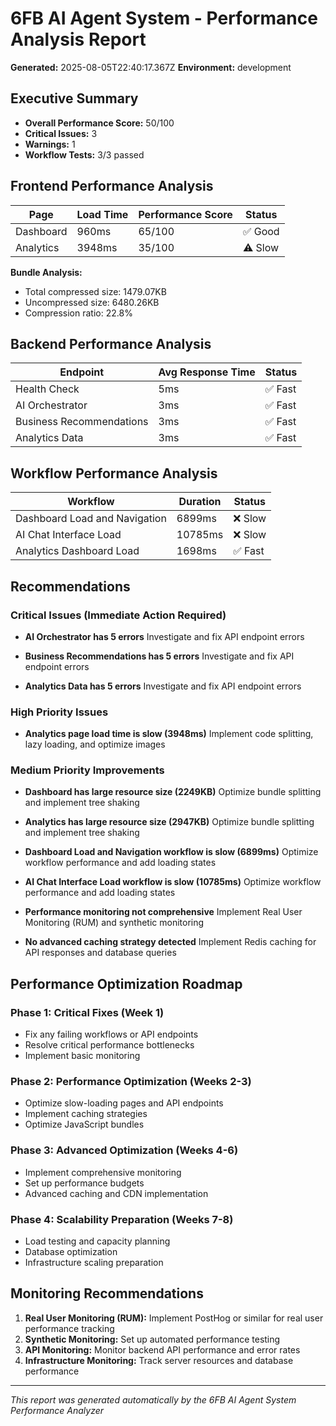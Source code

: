 # 6FB AI Agent System - Performance Analysis Report

**Generated:** 2025-08-05T22:40:17.367Z
**Environment:** development

## Executive Summary

- **Overall Performance Score:** 50/100
- **Critical Issues:** 3
- **Warnings:** 1
- **Workflow Tests:** 3/3 passed

## Frontend Performance Analysis

| Page | Load Time | Performance Score | Status |
|------|-----------|------------------|--------|
| Dashboard | 960ms | 65/100 | ✅ Good |
| Analytics | 3948ms | 35/100 | ⚠️ Slow |

**Bundle Analysis:**
- Total compressed size: 1479.07KB
- Uncompressed size: 6480.26KB
- Compression ratio: 22.8%


## Backend Performance Analysis

| Endpoint | Avg Response Time | Status |
|----------|-------------------|--------|
| Health Check | 5ms | ✅ Fast |
| AI Orchestrator | 3ms | ✅ Fast |
| Business Recommendations | 3ms | ✅ Fast |
| Analytics Data | 3ms | ✅ Fast |


## Workflow Performance Analysis

| Workflow | Duration | Status |
|----------|----------|--------|
| Dashboard Load and Navigation | 6899ms | ❌ Slow |
| AI Chat Interface Load | 10785ms | ❌ Slow |
| Analytics Dashboard Load | 1698ms | ✅ Fast |


## Recommendations

### Critical Issues (Immediate Action Required)
- **AI Orchestrator has 5 errors**
  Investigate and fix API endpoint errors

- **Business Recommendations has 5 errors**
  Investigate and fix API endpoint errors

- **Analytics Data has 5 errors**
  Investigate and fix API endpoint errors

### High Priority Issues
- **Analytics page load time is slow (3948ms)**
  Implement code splitting, lazy loading, and optimize images

### Medium Priority Improvements
- **Dashboard has large resource size (2249KB)**
  Optimize bundle splitting and implement tree shaking

- **Analytics has large resource size (2947KB)**
  Optimize bundle splitting and implement tree shaking

- **Dashboard Load and Navigation workflow is slow (6899ms)**
  Optimize workflow performance and add loading states

- **AI Chat Interface Load workflow is slow (10785ms)**
  Optimize workflow performance and add loading states

- **Performance monitoring not comprehensive**
  Implement Real User Monitoring (RUM) and synthetic monitoring

- **No advanced caching strategy detected**
  Implement Redis caching for API responses and database queries

## Performance Optimization Roadmap

### Phase 1: Critical Fixes (Week 1)
- Fix any failing workflows or API endpoints
- Resolve critical performance bottlenecks
- Implement basic monitoring

### Phase 2: Performance Optimization (Weeks 2-3)
- Optimize slow-loading pages and API endpoints
- Implement caching strategies
- Optimize JavaScript bundles

### Phase 3: Advanced Optimization (Weeks 4-6)
- Implement comprehensive monitoring
- Set up performance budgets
- Advanced caching and CDN implementation

### Phase 4: Scalability Preparation (Weeks 7-8)
- Load testing and capacity planning
- Database optimization
- Infrastructure scaling preparation

## Monitoring Recommendations

1. **Real User Monitoring (RUM):** Implement PostHog or similar for real user performance tracking
2. **Synthetic Monitoring:** Set up automated performance testing
3. **API Monitoring:** Monitor backend API performance and error rates
4. **Infrastructure Monitoring:** Track server resources and database performance

---

*This report was generated automatically by the 6FB AI Agent System Performance Analyzer*
